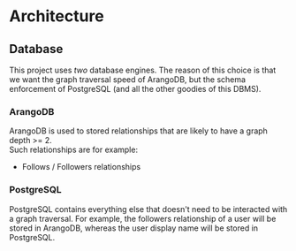 # Architecture

## Database

This project uses _two_ database engines. The reason of this choice is that we want
the graph traversal speed of ArangoDB, but the schema enforcement of PostgreSQL (and all the other goodies of
this DBMS).

### ArangoDB

ArangoDB is used to stored relationships that are likely to have a graph depth >= 2.  
Such relationships are for example:

- Follows / Followers relationships

### PostgreSQL

PostgreSQL contains everything else that doesn't need to be interacted with a graph traversal.
For example, the followers relationship of a user will be stored in ArangoDB, whereas the user display name will
be stored in PostgreSQL.